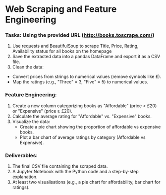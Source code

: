 # Web Scraping and Feature Engineering

### Tasks: Using the provided URL (http://books.toscrape.com/)
1. Use requests and BeautifulSoup to scrape Title, Price, Rating, Availability status for all books on the homepage
2. Save the extracted data into a pandas DataFrame and export it as a CSV file.
3. Clean the data:
  - Convert prices from strings to numerical values (remove symbols like £).
  - Map the ratings (e.g., "Three" = 3, "Five" = 5) to numerical values.

### Feature Engineering:
1. Create a new column categorizing books as "Affordable" (price < £20) or "Expensive" (price ≥ £20).
2. Calculate the average rating for "Affordable" vs. "Expensive" books.
3. Visualize the data:
    - Create a pie chart showing the proportion of affordable vs expensive books.
    - Plot a bar chart of average ratings by category (Affordable vs Expensive).

### Deliverables:
1. The final CSV file containing the scraped data.
2. A Jupyter Notebook with the Python code and a step-by-step explanation.
3. At least two visualisations (e.g., a pie chart for affordability, bar chart for ratings).
